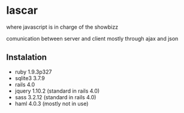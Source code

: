 lascar
=========

where javascript is in charge of the showbizz

comunication between server and client mostly through ajax and json

Instalation
-----------

* ruby 1.9.3p327
* sqlite3 3.7.9
* rails 4.0
* jquery 1.10.2 (standard in rails 4.0)
* sass 3.2.12 (standard in rails 4.0)
* haml 4.0.3 (mostly not in use)
